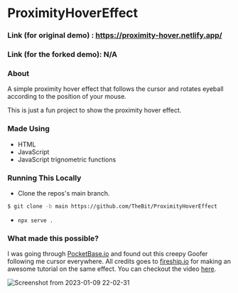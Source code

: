 # ProximityHoverEffect

### Link (for original demo) : https://proximity-hover.netlify.app/
### Link (for the forked demo): N/A

### About
A simple proximity hover effect that follows the cursor and rotates eyeball according to the position of your mouse.

This is just a fun project to show the proximity hover effect.

### Made Using
- HTML
- JavaScript
- JavaScript trignometric functions

### Running This Locally
- Clone the repos's main branch.
```sh
$ git clone -b main https://github.com/TheBit/ProximityHoverEffect
```
- `npx serve .`

### What made this possible?
I was going through [PocketBase.io](https://pocketbase.io/) and found out this creepy Goofer following me cursor everywhere. All credits goes to [fireship.io](https://fireship.io/) for making an awesome tutorial on the same effect. You can checkout the video [here](https://youtu.be/TGe3pS5LqEw?si=IkD89xy5jbQSW3NH).


![Screenshot from 2023-01-09 22-02-31](https://user-images.githubusercontent.com/93570937/211359308-916592ba-24a5-4882-8132-031f03942281.png)
